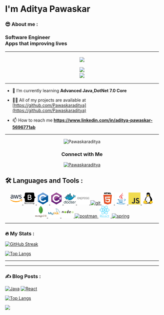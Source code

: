 <h1>I'm Aditya Pawaskar</h1>

### :sunglasses: About me :
<h3>Software Engineer  <br>Apps that improving lives </h3>
<hr style="height:2px;border-width:0;color:gray;background-color:gray">
  
<div align="center"><img src="https://media3.giphy.com/media/WtTnAfZn6aVJfBzlN3/giphy.gif?cid=ecf05e47oarhdsphpwghhykeq0rm2ocavf2uczes1bmdlioj&rid=giphy.gif&ct=g" align ="center" width="30%"></img>
</div>
<div align="center">
  <br>
  <a href="https://www.linkedin.com/in/aditya-pawaskar-5696771ab">
<img src="https://img.shields.io/badge/LinkedIn-blue?logo=linkedin&logoColor=white"></img>

  </a>
<br>
<img src="https://komarev.com/ghpvc/?username=Pawaskaraditya&style=flat-square&color=blue" />
</div >

<hr style="height:2px;border-width:0;color:gray;background-color:gray">





- 🌱 I’m currently learning **Advanced Java,DotNet 7.0 Core**

- 👨‍💻 All of my projects are available at [https://github.com/Pawaskaraditya](https://github.com/Pawaskaraditya)

- 📫 How to reach me **https://www.linkedin.com/in/aditya-pawaskar-5696771ab**




<hr style="height:2px;border-width:0;color:gray;background-color:gray">
<p align="center"> <img src="https://komarev.com/ghpvc/?username=Pawaskaraditya&label=Profile%20views&color=0e75b6&style=flat" alt="Pawaskaraditya" /> </p>

<h3 align="center">Connect with Me</h3>
<p align="center"> <a href="https://github.com/ryo-ma/github-profile-trophy"><img src="https://github-profile-trophy.vercel.app/?username=Pawaskaraditya" alt="Pawaskaraditya" /></a> </p>


 ## :hammer_and_wrench: Languages and Tools :
<p align="center"> <a href="https://aws.amazon.com" target="_blank" rel="noreferrer"> <img src="https://raw.githubusercontent.com/devicons/devicon/master/icons/amazonwebservices/amazonwebservices-original-wordmark.svg" alt="aws" width="40" height="40"/> </a> <a href="https://getbootstrap.com" target="_blank" rel="noreferrer"> <img src="https://raw.githubusercontent.com/devicons/devicon/master/icons/bootstrap/bootstrap-plain-wordmark.svg" alt="bootstrap" width="40" height="40"/> </a> <a href="https://www.cprogramming.com/" target="_blank" rel="noreferrer"> <img src="https://raw.githubusercontent.com/devicons/devicon/master/icons/c/c-original.svg" alt="c" width="40" height="40"/> </a> <a href="https://www.w3schools.com/cs/" target="_blank" rel="noreferrer"> <img src="https://raw.githubusercontent.com/devicons/devicon/master/icons/csharp/csharp-original.svg" alt="csharp" width="40" height="40"/> </a> <a href="https://www.docker.com/" target="_blank" rel="noreferrer"> <img src="https://raw.githubusercontent.com/devicons/devicon/master/icons/docker/docker-original-wordmark.svg" alt="docker" width="40" height="40"/> </a> <a href="https://expressjs.com" target="_blank" rel="noreferrer"> <img src="https://raw.githubusercontent.com/devicons/devicon/master/icons/express/express-original-wordmark.svg" alt="express" width="40" height="40"/> </a> <a href="https://git-scm.com/" target="_blank" rel="noreferrer"> <img src="https://www.vectorlogo.zone/logos/git-scm/git-scm-icon.svg" alt="git" width="40" height="40"/> </a> <a href="https://www.w3.org/html/" target="_blank" rel="noreferrer"> <img src="https://raw.githubusercontent.com/devicons/devicon/master/icons/html5/html5-original-wordmark.svg" alt="html5" width="40" height="40"/> </a> <a href="https://www.java.com" target="_blank" rel="noreferrer"> <img src="https://raw.githubusercontent.com/devicons/devicon/master/icons/java/java-original.svg" alt="java" width="40" height="40"/> </a> <a href="https://developer.mozilla.org/en-US/docs/Web/JavaScript" target="_blank" rel="noreferrer"> <img src="https://raw.githubusercontent.com/devicons/devicon/master/icons/javascript/javascript-original.svg" alt="javascript" width="40" height="40"/> </a> <a href="https://www.linux.org/" target="_blank" rel="noreferrer"> <img src="https://raw.githubusercontent.com/devicons/devicon/master/icons/linux/linux-original.svg" alt="linux" width="40" height="40"/> </a> <a href="https://www.mongodb.com/" target="_blank" rel="noreferrer"> <img src="https://raw.githubusercontent.com/devicons/devicon/master/icons/mongodb/mongodb-original-wordmark.svg" alt="mongodb" width="40" height="40"/> </a> <a href="https://www.mysql.com/" target="_blank" rel="noreferrer"> <img src="https://raw.githubusercontent.com/devicons/devicon/master/icons/mysql/mysql-original-wordmark.svg" alt="mysql" width="40" height="40"/> </a> <a href="https://nodejs.org" target="_blank" rel="noreferrer"> <img src="https://raw.githubusercontent.com/devicons/devicon/master/icons/nodejs/nodejs-original-wordmark.svg" alt="nodejs" width="40" height="40"/> </a> <a href="https://postman.com" target="_blank" rel="noreferrer"> <img src="https://www.vectorlogo.zone/logos/getpostman/getpostman-icon.svg" alt="postman" width="40" height="40"/> </a> <a href="https://reactjs.org/" target="_blank" rel="noreferrer"> <img src="https://raw.githubusercontent.com/devicons/devicon/master/icons/react/react-original-wordmark.svg" alt="react" width="40" height="40"/> </a> <a href="https://spring.io/" target="_blank" rel="noreferrer"> <img src="https://www.vectorlogo.zone/logos/springio/springio-icon.svg" alt="spring" width="40" height="40"/> </a> </p>







<hr style="height:2px;border-width:0;color:gray;background-color:gray">
 

### :fire: My Stats :

[![GitHub Streak](https://streak-stats.demolab.com/?user=Pawaskaraditya&theme=github-dark-blue)](https://git.io/streak-stats) 
  
[![Top Langs](https://github-readme-stats.vercel.app/api/top-langs/?username=Pawaskaraditya&layout=compact)](https://github.com/anuraghazra/github-readme-stats)










<hr style="height:2px;border-width:0;color:gray;background-color:gray">







  

<hr style="height:2px;border-width:0;color:gray;background-color:gray">



### :writing_hand: Blog Posts :

<p dir="auto">
<a target="_blank" rel="noopener noreferrer nofollow" href="https://camo.githubusercontent.com/c9c211c6bc9085ec892b41f64ebd1f560821307ed6125e919f14f9e76ba5d74e/687474703a2f2f696d672e736869656c64732e696f2f62616467652f2d4a6176612d3542343633383f7374796c653d666c61742d737175617265266c6f676f3d6a617661266c6f676f436f6c6f723d666666666666"><img src="https://camo.githubusercontent.com/c9c211c6bc9085ec892b41f64ebd1f560821307ed6125e919f14f9e76ba5d74e/687474703a2f2f696d672e736869656c64732e696f2f62616467652f2d4a6176612d3542343633383f7374796c653d666c61742d737175617265266c6f676f3d6a617661266c6f676f436f6c6f723d666666666666" alt="Java" data-canonical-src="http://img.shields.io/badge/-Java-5B4638?style=flat-square&amp;logo=java&amp;logoColor=ffffff" style="max-width: 100%;"></a>
<a target="_blank" rel="noopener noreferrer nofollow" href="https://camo.githubusercontent.com/634ac4573efe366be621f3d1952bf763970c98312f8dd6d99bcf4eddfa19e9f7/68747470733a2f2f696d672e736869656c64732e696f2f62616467652f2d52656163742d3631444146423f7374796c653d666c61742d737175617265266c6f676f3d7265616374266c6f676f436f6c6f723d666666666666"><img src="https://camo.githubusercontent.com/634ac4573efe366be621f3d1952bf763970c98312f8dd6d99bcf4eddfa19e9f7/68747470733a2f2f696d672e736869656c64732e696f2f62616467652f2d52656163742d3631444146423f7374796c653d666c61742d737175617265266c6f676f3d7265616374266c6f676f436f6c6f723d666666666666" alt="React" data-canonical-src="https://img.shields.io/badge/-React-61DAFB?style=flat-square&amp;logo=react&amp;logoColor=ffffff" style="max-width: 100%;"></a>

</p>


[![Top Langs](https://github-readme-stats.vercel.app/api/top-langs/?username=Pawaskaraditya&layout=compact)](https://github.com/Pawaskaraditya/github-readme-stats)

  
  <img src="https://github.com/Pawaskaraditya/Pawaskaraditya/blob/master/gifs/Hi.gif" width="30px">

